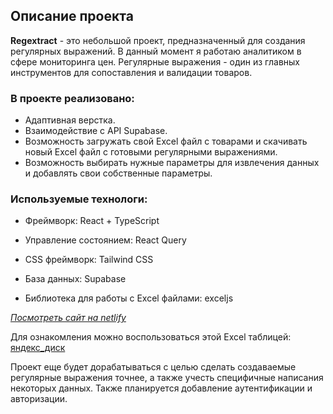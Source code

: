 ## Описание проекта

**Regextract** - это небольшой проект, предназначенный для создания регулярных выражений. В данный момент я работаю аналитиком в сфере мониторинга цен. Регулярные выражения - один из главных инструментов для сопоставления и валидации товаров.

### В проекте реализовано:

- Адаптивная верстка.
- Взаимодействие с API Supabase.
- Возможность загружать свой Excel файл с товарами и скачивать новый Excel файл с готовыми регулярными выражениями.
- Возможность выбирать нужные параметры для извлечения данных и добавлять свои собственные параметры.

### Используемые технологи:

- Фреймворк: React + TypeScript

- Управление состоянием: React Query
  
- CSS фреймворк: Tailwind CSS

- База данных: Supabase

- Библиотека для работы с Excel файлами: exceljs

_[Посмотреть сайт на netlify](https://regextract.netlify.app/)_

Для ознакомления можно воспользоваться этой Excel таблицей: [яндекс_диск](https://disk.yandex.ru/d/x25JX5fpS0NvLA)

Проект еще будет дорабатываться с целью сделать создаваемые регулярные выражения точнее, а также учесть специфичные написания некоторых данных. Также планируется добавление аутентификации и авторизации.
